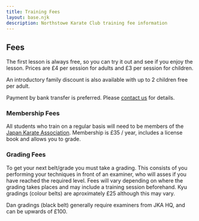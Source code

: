 ```yaml
---
title: Training Fees
layout: base.njk
description: Northstowe Karate Club training fee information
---
```

## Fees 
The first lesson is always free, so you can try it out and see if you enjoy the lesson. Prices are £4 per session for adults and £3 per session for children.

An introductory family discount is also available with up to 2 children free per adult.

Payment by bank transfer is preferred. Please [contact us](/contact) for details.

### Membership Fees

All students who train on a regular basis will need to be members of the [Japan Karate Association](https://jka.or.jp). Membership is £35 / year, includes a license book and allows you to grade.

### Grading Fees

To get your next belt/grade you must take a grading. This consists of you performing your techniques in front of an examiner, who will asses if you have reached the required level. Fees will vary depending on where the grading takes places and may include a training session beforehand. Kyu gradings (colour belts) are aproximately £25 although this may vary.

Dan gradings (black belt) generally require examiners from JKA HQ, and can be upwards of £100.

